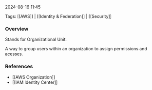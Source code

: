 
2024-08-16 11:45

Tags: [[AWS]] | [[Identity & Federation]] | [[Security]]

### Overview
Stands for Organizational Unit.

A way to group users within an organization to assign permissions and acesses.

### References
- [[AWS Organization]]
- [[IAM Identity Center]]

